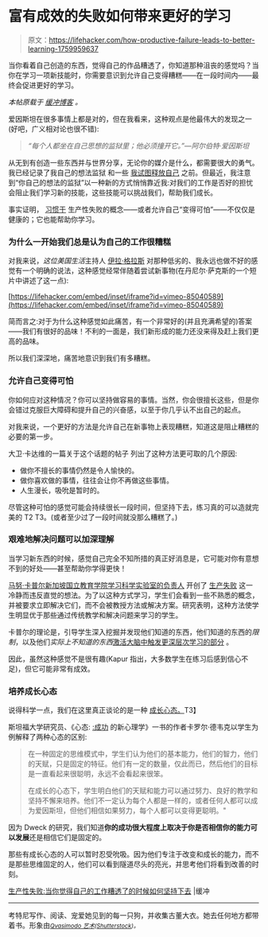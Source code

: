 # 富有成效的失败如何带来更好的学习

> 原文：<https://lifehacker.com/how-productive-failure-leads-to-better-learning-1759959637>

当你看着自己创造的东西，觉得自己的作品糟透了，你知道那种沮丧的感觉吗？当你在学习一项新技能时，你需要意识到允许自己变得糟糕——在一段时间内——最终会促进更好的学习。



*本帖原载于* [*缓冲博客*](https://open.buffer.com/keep-going/) *。*

爱因斯坦在很多事情上都是对的，但在我看来，这种观点是他最伟大的发现之一(好吧，广义相对论也很不错):

> *“每个人都坐在自己思想的监狱里；他必须撞开它。”—阿尔伯特·爱因斯坦*

从无到有创造一些东西并与世界分享，无论你的媒介是什么，都需要很大的勇气。我已经记录了我自己的想法监狱 和一些 [我试图释放自己](https://open.buffer.com/uncomfortable/) 之前。但最近，我注意到“你自己的想法的监狱”以一种新的方式悄悄靠近我:对我们的工作是否好的担忧会阻止我们学习新的技能，这些技能可以挑战我们，帮助我们成长。

事实证明， [习惯于](https://open.buffer.com/feel-uncomfortable/) 生产性失败的概念——或者允许自己“变得可怕”——不仅仅是健康的；它也能帮助你学习。

### **为什么一开始我们总是认为自己的工作很糟糕**

对我来说，*这位美国生活*主持人 [伊拉·格拉斯](http://www.thisamericanlife.org/contributors/ira-glass) 对那种低劣的、我永远也做不好的感觉有一个明确的说法，这种感觉经常伴随着尝试新事物(在丹尼尔·萨克斯的一个短片中讲述了这一点):

 [https://lifehacker.com/embed/inset/iframe?id=vimeo-85040589](https://lifehacker.com/embed/inset/iframe?id=vimeo-85040589) 

简而言之:对于为什么这种感觉如此痛苦，有一个非常好的(并且充满希望的)答案——我们有很好的品味！不利的一面是，我们新形成的能力还没来得及赶上我们更高的品味。

所以我们深深地，痛苦地意识到我们有多糟糕。

### **允许自己变得可怕**

你如何应对这种情况？你可以坚持做容易的事情。当然，你会很擅长这些，但是你会错过克服巨大障碍和提升自己的兴奋感，以至于你几乎认不出自己的起点。

对我来说，一个更好的方法是允许自己在新事物上表现糟糕，知道这是阻止糟糕的必要的第一步。

大卫·卡达维的一篇关于这个话题的帖子 列出了这种方法更可取的几个原因:

*   做你不擅长的事情仍然是令人愉快的。
*   做你喜欢做的事情，往往会让你不再做这些事情。
*   人生漫长，吸吮是暂时的。

尽管这种可怕的感觉可能会持续很长一段时间，但坚持下去，练习真的可以造就完美的 T2 T3。(或者至少过了一段时间就没那么糟糕了。)

### 艰难地解决问题可以加深理解

当学习新东西的时候，感觉自己完全不知所措的真正好消息是，它可能对你有意想不到的好处——甚至帮助你学得更快！

[马努·卡普尔](http://www.manukapur.com/)[新加坡国立教育学院学习科学实验室的负责人](http://www.nie.edu.sg/) 开创了 [生产失败](http://www.manukapur.com/wp40/wp-content/uploads/2015/05/CogSci08_PF_Kapur_etal.pdf) 这一冷静而违反直觉的想法。为了以这种方式学习，学生们会看到一些不熟悉的概念，并被要求立即解决它们，而不会被教授方法或解决方案。研究表明，这种方法使学生明显优于那些通过传统教学和解决问题来学习的学生。

卡普尔的理论是，引导学生深入挖掘并发现他们知道的东西，他们知道的东西的*限制*，以及他们*实际上不知道的东西*[激活大脑中触发更深层次学习的部分](http://qz.com/535443/the-best-way-to-understand-math-is-learning-how-to-fail-productively/) 。

因此，虽然这种感觉不是很有趣(Kapur 指出，大多数学生在练习后感到信心不足)，但它可能非常有成效。

### **培养成长心态**

说得科学一点，我们在这里真正谈论的是一种 [成长心态。](https://blog.bufferapp.com/the-habits-of-successful-people-they-have-a-growth-mindset)T3】

斯坦福大学研究员、《心态: [:成功](http://www.amazon.com/gp/product/0345472322/ref=as_li_ss_tl?asc_campaign=InlineText&asc_refurl=https://lifehacker.com/how-productive-failure-leads-to-better-learning-1759959637&asc_source=&camp=1789&creative=390957&creativeASIN=0345472322&ie=UTF8&linkCode=as2&tag=kinjalifehackerlink-20) 的新心理学》一书的作者卡罗尔·德韦克以学生为例解释了两种心态的区别:

> 在一种固定的思维模式中，学生们认为他们的基本能力，他们的智力，他们的天赋，只是固定的特征。他们有一定的数量，仅此而已，然后他们的目标是一直看起来很聪明，永远不会看起来很笨。
> 
> 在成长的心态下，学生明白他们的天赋和能力可以通过努力、良好的教学和坚持不懈来培养。他们不一定认为每个人都是一样的，或者任何人都可以成为爱因斯坦，但他们相信如果努力，每个人都可以变得更聪明。"

因为 Dweck 的研究，我们知道**你的成功很大程度上取决于你是否相信你的能力可以发展**还是相信它们是固定的。

那些有成长心态的人可以暂时忍受吮吸。因为他们专注于改变和成长的能力，而不是那些思维固定的人，他们可以看到隧道尽头的亮光，并思考他们将看到改善的时刻。

[生产性失败:当你觉得自己的工作糟透了的时候如何坚持下去](https://open.buffer.com/keep-going/) |缓冲

* * *

考特尼写作、阅读、宠爱她见到的每一只狗，并收集古董大衣。她去任何地方都带着书。形象由[<small>*Qvasimodo 艺术*</small>](http://www.shutterstock.com/pic-286389689/stock-vector-business-man-try-to-catch-flying-idea-idea-concept-flat-design.html?src=SPKK832xJzl18eh60wOVNA-1-0)<small>*(*</small>[<small>*Shutterstock*</small>](http://shutterstock.com)<small>*)。*</small>